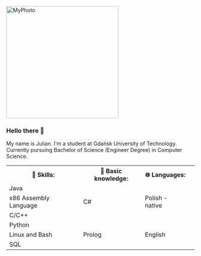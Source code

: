<div>
  <img src="https://user-images.githubusercontent.com/78416604/118645193-ece53880-b7de-11eb-8461-bc35a408a2d9.png" alt="MyPhoto" width="300"/>
</div>


### Hello there 👋

My name is Julian. I'm a student at Gdańsk University of Technology. Currently pursuing Bachelor of Science (Engineer Degree) in Computer Science. 

  
<table>
  <th> 🌱 Skills: </th>
  <th> 📖 Basic knowledge: </th>
  <th> 🌐 Languages: </th>
  <tr>
    <td> Java </td>
    <td rowspan="3"> C# </td>
    <td rowspan="3"> Polish - native <td>
  </tr>
  <tr>
    <td> x86 Assembly Language </td>
  </tr>
  <tr>
    <td> C/C++ </td>
  </tr>
  <tr>
    <td> Python </td>
    <td rowspan="3"> Prolog </td>
    <td rowspan="3"> English <td>
  </tr>
  <tr>
    <td> Linux and Bash </td>
  </tr>
  <tr>
    <td> SQL </td>
  </tr>
</table>

